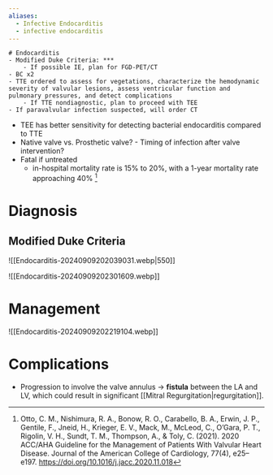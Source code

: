 ```yaml
---
aliases:
  - Infective Endocarditis
  - infective endocarditis
---
```

```text
# Endocarditis
- Modified Duke Criteria: ***
	- If possible IE, plan for FGD-PET/CT
- BC x2
- TTE ordered to assess for vegetations, characterize the hemodynamic severity of valvular lesions, assess ventricular function and pulmonary pressures, and detect complications
	- If TTE nondiagnostic, plan to proceed with TEE
- If paravalvular infection suspected, will order CT
```

- TEE has better sensitivity for detecting bacterial endocarditis compared to TTE
- Native valve vs. Prosthetic valve?
		- Timing of infection after valve intervention?
- Fatal if untreated
	- in-hospital mortality rate is 15% to 20%, with a 1-year mortality rate approaching 40% [^otto]

# Diagnosis

## Modified Duke Criteria

![[Endocarditis-20240909202039031.webp|550]]

![[Endocarditis-20240909202301609.webp]]
# Management

![[Endocarditis-20240909202219104.webp]]
# Complications

- Progression to involve the valve annulus → **fistula** between the LA and LV, which could result in significant [[Mitral Regurgitation|regurgitation]].


[^otto]: Otto, C. M., Nishimura, R. A., Bonow, R. O., Carabello, B. A., Erwin, J. P., Gentile, F., Jneid, H., Krieger, E. V., Mack, M., McLeod, C., O’Gara, P. T., Rigolin, V. H., Sundt, T. M., Thompson, A., & Toly, C. (2021). 2020 ACC/AHA Guideline for the Management of Patients With Valvular Heart Disease. Journal of the American College of Cardiology, 77(4), e25–e197. https://doi.org/10.1016/j.jacc.2020.11.018
